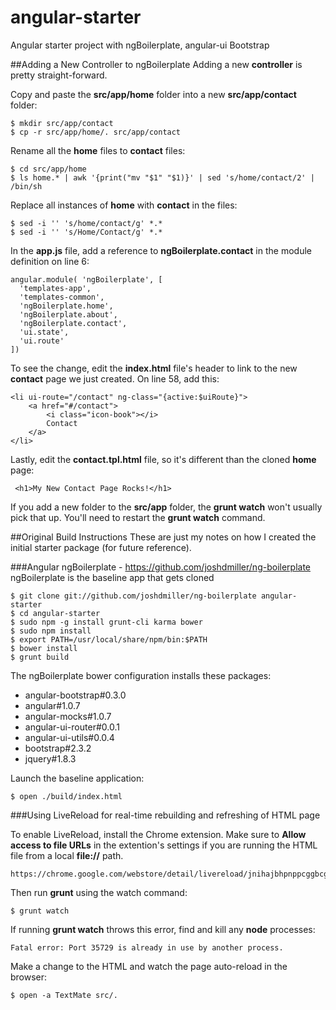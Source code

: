angular-starter
===============

Angular starter project with ngBoilerplate, angular-ui Bootstrap

##Adding a New Controller to ngBoilerplate
Adding a new **controller** is pretty straight-forward.

Copy and paste the **src/app/home** folder into a new **src/app/contact** folder:

    $ mkdir src/app/contact
    $ cp -r src/app/home/. src/app/contact

Rename all the **home** files to **contact** files:

    $ cd src/app/home
    $ ls home.* | awk '{print("mv "$1" "$1)}' | sed 's/home/contact/2' | /bin/sh
    
Replace all instances of **home** with **contact** in the files:

    $ sed -i '' 's/home/contact/g' *.*
    $ sed -i '' 's/Home/Contact/g' *.*
    
In the **app.js** file, add a reference to **ngBoilerplate.contact** in the module definition on line 6:

    angular.module( 'ngBoilerplate', [
      'templates-app',
      'templates-common',
      'ngBoilerplate.home',
      'ngBoilerplate.about',
      'ngBoilerplate.contact',
      'ui.state',
      'ui.route'
    ])
    
To see the change, edit the **index.html** file's header to link to the new **contact** page we just created.  On line 58, add this:

    <li ui-route="/contact" ng-class="{active:$uiRoute}">
        <a href="#/contact">
            <i class="icon-book"></i>
            Contact
        </a>
    </li>

Lastly, edit the **contact.tpl.html** file, so it's different than the cloned **home** page:

     <h1>My New Contact Page Rocks!</h1>

If you add a new folder to the **src/app** folder, the **grunt watch** won't usually pick that up.  You'll need to restart the **grunt watch** command.

##Original Build Instructions
These are just my notes on how I created the initial starter package (for future reference).

###Angular ngBoilerplate - https://github.com/joshdmiller/ng-boilerplate
ngBoilerplate is the baseline app that gets cloned

    $ git clone git://github.com/joshdmiller/ng-boilerplate angular-starter
    $ cd angular-starter
    $ sudo npm -g install grunt-cli karma bower
    $ sudo npm install
    $ export PATH=/usr/local/share/npm/bin:$PATH
    $ bower install
    $ grunt build

The ngBoilerplate bower configuration installs these packages:
 
* angular-bootstrap#0.3.0
* angular#1.0.7
* angular-mocks#1.0.7
* angular-ui-router#0.0.1
* angular-ui-utils#0.0.4
* bootstrap#2.3.2
* jquery#1.8.3

Launch the baseline application:

    $ open ./build/index.html

###Using LiveReload for real-time rebuilding and refreshing of HTML page

To enable LiveReload, install the Chrome extension.  Make sure to **Allow access to file URLs** in the extention's settings if you are running the HTML file from a local **file://** path.

    https://chrome.google.com/webstore/detail/livereload/jnihajbhpnppcggbcgedagnkighmdlei

Then run **grunt** using the watch command:

    $ grunt watch
    
If running **grunt watch** throws this error, find and kill any **node** processes:

    Fatal error: Port 35729 is already in use by another process.

Make a change to the HTML and watch the page auto-reload in the browser:

    $ open -a TextMate src/.




